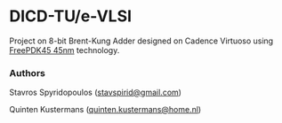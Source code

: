 # DICD-TU/e-VLSI
Project on 8-bit Brent-Kung Adder designed on Cadence Virtuoso using [FreePDK45 45nm](https://web.archive.org/web/20190707222433/https://eda.ncsu.edu/wiki/FreePDK45:Contents) technology.

### Authors
Stavros Spyridopoulos (stavspirid@gmail.com) 

Quinten Kustermans (quinten.kustermans@home.nl)
